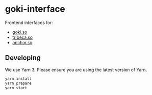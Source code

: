 # goki-interface

Frontend interfaces for:

- [goki.so](https://goki.so)
- [tribeca.so](https://tribeca.so)
- [anchor.so](https://anchor.so)

## Developing

We use Yarn 3. Please ensure you are using the latest version of Yarn.

```bash
yarn install
yarn prepare
yarn start
```
